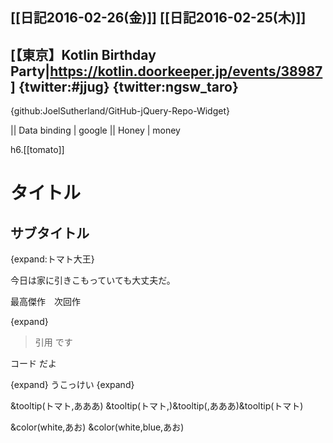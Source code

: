 ## [[日記2016-02-26(金)]] [[日記2016-02-25(木)]]

## [【東京】Kotlin Birthday Party|https://kotlin.doorkeeper.jp/events/38987] {twitter:#jjug} {twitter:ngsw_taro}

{github:JoelSutherland/GitHub-jQuery-Repo-Widget}

|| Data binding | google
|| Honey | money

h6.[[tomato]]

# タイトル

## サブタイトル
{expand:トマト大王}

今日は家に引きこもっていても大丈夫だ。

最高傑作　次回作

{expand}

> 引用
> です

 コード
 だよ


{expand}
うこっけい
{expand}

&tooltip(トマト,あああ)
&tooltip(トマト,)&tooltip(,あああ)&tooltip(トマト)

&color(white,あお)
&color(white,blue,あお)
